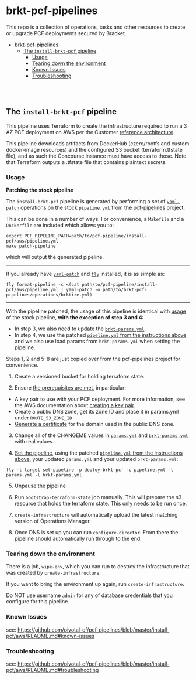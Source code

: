 # brkt-pcf-pipelines

This repo is a collection of operations, tasks and other resources to create or
upgrade PCF deployments secured by Bracket.

<!-- TOC -->

- [brkt-pcf-pipelines](#brkt-pcf-pipelines)
    - [The `install-brkt-pcf` pipeline](#the-install-brkt-pcf-pipeline)
        - [Usage](#usage)
        - [Tearing down the environment](#tearing-down-the-environment)
        - [Known Issues](#known-issues)
        - [Troubleshooting](#troubleshooting)

<!-- /TOC -->

<br><br>


## The `install-brkt-pcf` pipeline

This pipeline uses Terraform to create the infrastructure required to run a
3 AZ PCF deployment on AWS per the Customer [reference
architecture](http://docs.pivotal.io/pivotalcf/refarch/aws/aws_ref_arch.html).

This pipeline downloads artifacts from DockerHub (czero/rootfs and custom
docker-image resources) and the configured S3 bucket
(terraform.tfstate file), and as such the Concourse instance must have access
to those. Note that Terraform outputs a .tfstate file that contains plaintext
secrets.

### Usage

**Patching the stock pipeline**

The `install-brkt-pcf` pipeline is generated by performing a set of [`yaml-patch`](https://github.com/pivotal-cf/yaml-patch) operations
on the stock `pipeline.yml` from the [pcf-pipelines](https://github.com/pivotal-cf/pcf-pipelines) project.

This can be done in a number of ways. For convenience, a `Makefile` and a `Dockerfile` are included which allows you to:
```
export PCF_PIPELINE_PATH=path/to/pcf-pipeline/install-pcf/aws/pipeline.yml
make patch-pipeline
```
which will output the generated pipeline.

---

If you already have [`yaml-patch`](https://github.com/pivotal-cf/yaml-patch) and [`fly`](https://concourse.ci/fly-cli.html) installed, it is as simple as:
```
fly format-pipeline -c <(cat path/to/pcf-pipeline/install-pcf/aws/pipeline.yml | yaml-patch -o path/to/brkt-pcf-pipelines/operations/brktize.yml)
```

---

With the pipeline patched, the usage of this pipeline is identical with [usage](https://github.com/pivotal-cf/pcf-pipelines/blob/master/install-pcf/aws/README.md#usage) of the stock pipeline, **with the exception of step 3 and 4:**
* In step 3, we also need to update the [`brkt-params.yml`](https://github.com/olle-brkt/brkt-pcf-pipelines/blob/master/install-brkt-pcf/brkt-params.yml).
* In step 4, we use the patched [`pipeline.yml` from the instructions above](https://github.com/olle-brkt/brkt-pcf-pipelines#patch-the-stock-pipeline) and we also use load params from `brkt-params.yml` when setting the pipeline.

Steps 1, 2 and 5-8 are just copied over from the pcf-pipelines project for convenience.

1. Create a versioned bucket for holding terraform state.

2. Ensure [the prerequisites are met](https://docs.pivotal.io/pivotalcf/1-12/customizing/aws.html#prerequisities), in particular:

* A key pair to use with your PCF deployment. For more information, see the AWS documentation about [creating a key pair](http://docs.aws.amazon.com/AWSCloudFormation/latest/UserGuide/cfn-console-create-keypair.html).
* Create a public DNS zone, get its zone ID and place it in params.yml under `ROUTE_53_ZONE_ID`
* [Generate a certificate](http://docs.aws.amazon.com/elasticloadbalancing/latest/classic/ssl-server-cert.html#create-cert) for the domain used in the public DNS zone.

3. Change all of the CHANGEME values in [`params.yml`](https://github.com/pivotal-cf/pcf-pipelines/blob/master/install-pcf/aws/params.yml) and [`brkt-params.yml`](https://github.com/olle-brkt/brkt-pcf-pipelines/blob/master/install-brkt-pcf/brkt-params.yml) with real values.

4. [Set the pipeline](http://concourse.ci/single-page.html#fly-set-pipeline), using the patched [`pipeline.yml` from the instructions above](https://github.com/olle-brkt/brkt-pcf-pipelines#patch-the-stock-pipeline), your updated `params.yml` and your updated `brkt-params.yml`:
  ```
  fly -t target set-pipeline -p deploy-brkt-pcf -c pipeline.yml -l params.yml -l brkt-params.yml
  ```

5. Unpause the pipeline

6. Run `bootstrap-terraform-state` job manually. This will prepare the s3 resource that holds the terraform state. This only needs to be run once.

7. `create-infrastructure` will automatically upload the latest matching version of Operations Manager

8. Once DNS is set up you can run `configure-director`. From there the pipeline should automatically run through to the end.

### Tearing down the environment

There is a job, `wipe-env`, which you can run to destroy the infrastructure
that was created by `create-infrastructure`.

If you want to bring the environment up again, run `create-infrastructure`.

Do NOT use username `admin` for any of database credentials that you configure for this pipeline.

### Known Issues
see: https://github.com/pivotal-cf/pcf-pipelines/blob/master/install-pcf/aws/README.md#known-issues

### Troubleshooting
see: https://github.com/pivotal-cf/pcf-pipelines/blob/master/install-pcf/aws/README.md#troubleshooting
